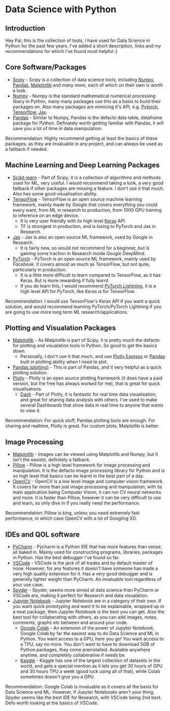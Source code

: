 # Data Science with Python
## Introduction
Hey Pal, this is the collection of tools, I have used for Data Science in Python for the past few years. I've added a short description, links and my recommendations for which I've found most helpful :)

## Core Software/Packages
- [Scipy](https://www.scipy.org/) - Scipy is a collection of data science tools, including [Numpy](https://numpy.org/), [Pandas](https://pandas.pydata.org/), [Matplotlib](https://matplotlib.org/) and many more, each of which on their own is worth a look.
- [Numpy](https://numpy.org/) - Numpy is the standard mathematical numerical processing libary in Python, many many packages use this as a basis to build their packages on. Also many packages are mimicing it's API, e.g. [Pytorch](https://pytorch.org/), [Tensorflow](https://www.tensorflow.org/guide/tf_numpy), [Jax](https://jax.readthedocs.io/en/latest/jax.numpy.html).
- [Pandas](https://pandas.pydata.org/) - Similar to Numpy, Pandas is the defacto data table, dataframe package for Python. Definately worth getting familiar with Pandas, it will save you a lot of time in data manipulation. 

Recommendation: Highly recommend getting at least the basics of these packages, as they are invaluable in any project, and can always be used as a fallback if needed.

## Machine Learning and Deep Learning Packages
- [Scikit-learn](https://scikit-learn.org/stable/) - Part of Scipy, it is a collection of algorithms and methods used for ML, very useful. I would recommend taking a look, a very good fallback if other packages are missing a feature. I don't use it that much. Also has some good visualisation ability.
- [TensorFlow](https://www.tensorflow.org/) - TensorFlow is an open source machine learning framework, mainly made by *Google* that covers everything you could every want, from ML in research to production, from 1000 GPU training to inference on an edge device. 
    - It is very user friendly with its high level [Keras](https://www.tensorflow.org/api_docs/python/tf/keras) API.
    - TF is strongest in production, and is losing to PyTorch and Jax in Research.
- [Jax](https://jax.readthedocs.io/en/latest/notebooks/quickstart.html) - Jax is also an open source ML framework, used by *Google* in Research.
    - It is fairly new, so would not recommend for a beginner, but is gaining some traction in Research inside *Google* DeepMind.
- [PyTorch](https://pytorch.org/) - PyTorch is an open source ML framework, mainly used by *Facebook*. It covers almost as much as TensorFlow, but not quite, particularly in production. 
    - It is a little more difficult to learn compared to TensorFlow, as it has Keras. But is more rewarding if fully learnt.
    - If you do learn this, I would recommend [PyTorch Lightning](https://www.pytorchlightning.ai/), it is a high level API for PyTorch, like Keras is for TensorFlow.
    
Recommendation: I would use TensorFlow's Keras API if you want a quick solution, and would recommend learning PyTorch/PyTorch Lightning if you are going to use more long term ML research/applications.

## Plotting and Visualation Packages
- [Matplotlib](https://matplotlib.org/) - As Matplotlib is part of Scipy, it is pretty much the defacto for plotting and visualation tools in Python. So good to get the basics down.
    - Personally, I don't use it that much, and use [Plotly Express](https://plotly.com/python/plotly-express/) or [Pandas](https://pandas.pydata.org/pandas-docs/stable/user_guide/visualization.html) built in plotting ability when I need to plot.
- [Pandas (plotting)](https://pandas.pydata.org/pandas-docs/stable/user_guide/visualization.html) - This is part of Pandas, and it very helpful as a quick plotting solution.
- [Plotly](https://plotly.com/python/plotly-express/) - Plotly is an open source plotting framework (it does have a paid version, but the free has always worked for me), that is great for quick visualisations
    - [Dash](https://plotly.com/dash/) - Part of Plotly, it is fantastic for real time data visualisation, and great for sharing data analysis with others. I've used to make several Dashboards that show data in real time to anyone that wants to view it.

Recommendation: For quick stuff, Pandas plotting tools are enough. For sharing and realtime, Plotly is great. For custom plots, Matplotlib is better.

## Image Processing
- [Matplotlib](https://matplotlib.org/) - Images can be viewed using Matplotlib and Numpy, but it isn't the easiest, definitely a fallback.
- [Pillow](https://python-pillow.org/) - Pillow is a high level framework for image processing and manipulation. It is the defacto image processing library for Python and is so high level that basics can be learnt in the best part of a day.
- [OpenCV](https://opencv.org/) - OpenCV is a low level image and computer vision framework. It covers far more than just image processing and manipulation, with its main application being Computer Vision, it can run CV neural networks and more. It is faster than Pillow, however it can be very difficult to use and learn, so only dive in if you really need the performance.

Recommendation: Pillow is king, unless you need extremely fast performance, in which case OpenCV with a lot of Googling XD.

## IDEs and QOL software
- [PyCharm](https://www.jetbrains.com/pycharm/) - Pycharm is a Python IDE that has more features than sense, all baked in. Mainly used for constructing programs, libraries, packages in Python. Has the best debugger I've found so far.
- [VSCode](https://code.visualstudio.com/) - VSCode is the jack of all trades and by default master of none. However, for any features it doesn't have someone has made a very high quality extension for it. Has a very good debugger and is generally lighter weight than PyCharm. An invaluable tool regardless of your use case.
- [Spyder](https://www.spyder-ide.org/) - Spyder, seems more aimed at data science than PyCharm or VSCode are, making it perfect for Research and data visualation.
- [Jupyter Notebook](https://jupyter.org/) - Jupyter Notebook are in a category of their own. If you want quick prototyping and want it to be explainable, wrapped up in a neat package, then Jupyter Notebook is the best you can get. Also the best tool for collaberating with others, as you can add images, notes, comments, graphs etc between and around your code.
    - [Google Colab](https://colab.research.google.com/) - An extension of the power of Jupyter Notebook, Google Colab by far the easiest way to do Data Science and ML in Python. You want access to a GPU, here you go! You want access to a TPU, say no more. You don't want to have to download 5GB of Python packages, they come preinstalled. Available anywhere anytime, and completely collaberative if needs be.
    - [Kaggle](https://www.kaggle.com/) - Kaggle has one of the largest collection of datasets in the world, and gets a special mention as it lets you get 30 hours of GPU and 30 hours TPU a week (good luck using all of that), while Colab sometimes doesn't give you a GPU.

Recommendation: Google Colab is invaluable as it covers all the basis for Data Science and ML. However, if Jupyter Notebooks aren't your thing, Spyder seems like the best IDE for Research, with VSCode being 2nd best. Defo worth looking at the basics of VSCode. 















